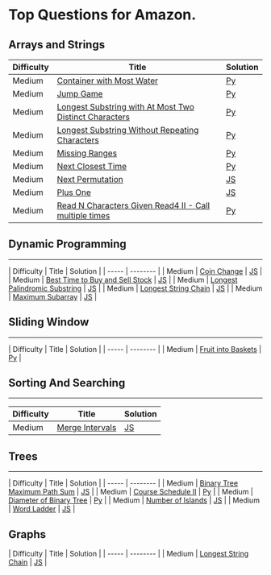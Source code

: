 # Top Questions for Amazon.

## Arrays and Strings

| Difficulty | Title | Solution |
| ---------- | ----- | -------- |
| Medium | [Container with Most Water](https://leetcode.com/problems/container-with-most-water/) | [Py](./algorithms/array-and-strings/container-with-most-water.py) |
| Medium | [Jump Game](https://leetcode.com/problems/jump-game/) | [Py](./algorithms/array-and-strings/jump-game.py) |
| Medium | [Longest Substring with At Most Two Distinct Characters](https://leetcode.com/problems/longest-substring-with-at-most-two-distinct-characters/) | [Py](./algorithms/array-and-strings/longest-substring-with-at-most-two-distinct-characters.py) |
| Medium | [Longest Substring Without Repeating Characters](https://leetcode.com/problems/longest-substring-without-repeating-characters/) | [Py](./algorithms/array-and-strings/longest-substring-without-repeating-characters.py) |
| Medium | [Missing Ranges](https://leetcode.com/problems/next-permutation/) | [Py](./algorithms/array-and-strings/missing-ranges.py) |
| Medium | [Next Closest Time](https://leetcode.com/problems/next-closest-time/) | [Py](./algorithms/array-and-strings/next-closest-time.py) |
| Medium | [Next Permutation](https://leetcode.com/problems/next-permutation/) | [JS](./algorithms/array-and-strings/next-permutation.js) |
| Medium | [Plus One](https://leetcode.com/problems/plus-one/) | [JS](./algorithms/array-and-strings/plus-one.js) |
| Medium | [Read N Characters Given Read4 II - Call multiple times](https://leetcode.com/problems/read-n-characters-given-read4-ii-call-multiple-times/) | [Py](./algorithms/array-and-strings/read-n-characters-given-read4-ii-call-multiple-times.py) |

## Dynamic Programming
--------

| Difficulty | Title | Solution |
| ----- | -------- |
| Medium | [Coin Change](https://leetcode.com/problems/coin-change/) | [JS](./algorithms/dynamic-programming/coin-change.js) |
| Medium | [Best Time to Buy and Sell Stock](https://leetcode.com/problems/best-time-to-buy-and-sell-stock/) | [JS](./algorithms/dynamic-programming/best-time-to-buy-and-sell-stock.js) |
| Medium | [Longest Palindromic Substring](https://leetcode.com/problems/longest-palindromic-substring/) | [JS](./algorithms/dynamic-programming/longest-palindromic-substring.js) |
| Medium | [Longest String Chain](https://leetcode.com/problems/longest-string-chain/) | [JS](./algorithms/trees/longest-string-chain.js) |
| Medium | [Maximum Subarray](https://leetcode.com/problems/maximum-subarray/) | [JS](./algorithms/dynamic-programming/maximum-subarray.js) |

## Sliding Window
--------

| Difficulty | Title | Solution |
| ----- | -------- |
| Medium | [Fruit into Baskets](https://leetcode.com/problems/fruit-into-baskets/) | [Py](./algorithms/sliding-window/fruit-into-baskets.py) |

## Sorting And Searching
--------

| Difficulty | Title | Solution |
| ---------- | ----- | -------- |
| Medium | [Merge Intervals](https://leetcode.com/problems/merge-intervals/) | [JS](./algorithms/sorting-and-searching/merge-intervals.js) |


## Trees
--------

| Difficulty | Title | Solution |
| ----- | -------- |
| Medium | [Binary Tree Maximum Path Sum](https://leetcode.com/problems/binary-tree-maximum-path-sum/) | [JS](./algorithms/trees-and-graphs/binary-tree-maximum-path-sum.js) |
| Medium | [Course Schedule II](https://leetcode.com/problems/course-schedule-ii/) | [Py](./algorithms/trees-and-graphs/course-schedule-ii.py) |
| Medium | [Diameter of Binary Tree](https://leetcode.com/problems/diameter-of-binary-tree/) | [Py](./algorithms/trees-and-graphs/diameter-of-binary-tree.py) |
| Medium | [Number of Islands](https://leetcode.com/problems/number-of-islands/) | [JS](./algorithms/trees-and-graphs/number-of-islands.js) |
| Medium | [Word Ladder](https://leetcode.com/problems/word-ladder/) | [JS](./algorithms/trees-and-graphs/word-ladder.js) |


## Graphs
| Difficulty | Title | Solution |
| ----- | -------- |
| Medium | [Longest String Chain](https://leetcode.com/problems/longest-string-chain/) | [JS](./algorithms/trees/longest-string-chain.js) |
